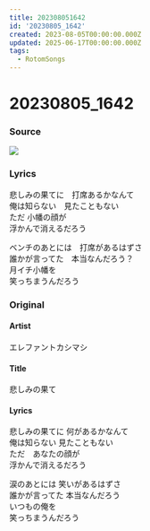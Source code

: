 ```yaml
---
title: 202308051642
id: '20230805_1642'
created: 2023-08-05T00:00:00.000Z
updated: 2025-06-17T00:00:00.000Z
tags:
  - RotomSongs
---
```

# 20230805_1642

### Source

![](https://x.com/Starlystrongest/status/1687730780813033473)

### Lyrics

悲しみの果てに　打席あるかなんて  
俺は知らない　見たこともない  
ただ 小幡の顔が  
浮かんで消えるだろう  

ベンチのあとには　打席があるはずさ  
誰かが言ってた　本当なんだろう？  
月イチ小幡を  
笑っちまうんだろう  

### Original

#### Artist

エレファントカシマシ

#### Title

悲しみの果て

#### Lyrics

悲しみの果てに  何があるかなんて  
俺は知らない  見たこともない  
ただ　あなたの顔が  
浮かんで消えるだろう  
  
涙のあとには  笑いがあるはずさ  
誰かが言ってた  本当なんだろう  
いつもの俺を  
笑っちまうんだろう  


